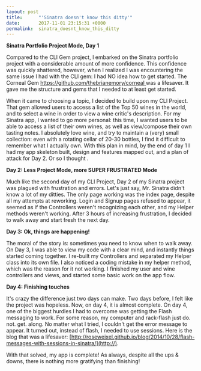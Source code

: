 ```yaml
---
layout: post
title:      "'Sinatra doesn't know this ditty'"
date:       2017-11-01 23:15:31 +0000
permalink:  sinatra_doesnt_know_this_ditty
---
```


**Sinatra Portfolio Project Mode, Day 1**

Compared to the CLI Gem project, I embarked on the Sinatra portfolio project with a considerable amount of more confidence. This confidence was quickly shattered, however, when I realized I was encountering the same issue I had with the CLI gem: I had NO idea how to get started. The Corneal Gem [https://github.com/thebrianemory/corneal
](http://) was a lifesaver. It gave me the structure and gems that I needed to at least get started.

When it came to choosing a topic, I decided to build upon my CLI Project. That gem allowed users to access a list of the Top 50 wines in the world, and to select a wine in order to view a wine critic's description. For my Sinatra app, I wanted to go more personal: this time, I wanted users to be able to access a list of their own wines, as well as view/compose their own tasting notes. I absolutely love wine, and try to maintain a (very) small collection: even with a rotating cellar of 20-30 bottles, I find it difficult to remember what I actually own. With this plan in mind, by the end of day 1 I had my app skeleton built, design and features mapped out, and a plan of attack for Day 2. Or so I thought .

**Day 2: Less Project Mode, more SUPER FRUSTRATED Mode**

Much like the second day of my CLI Project, Day 2 of my Sinatra project was plagued with frustration and errors. Let's just say, Mr. Sinatra didn't know a lot of my ditties. The only page working was the index page, despite all my attempts at reworking. Login and Signup pages refused to appear, it seemed as if the Controllers weren't recognizing each other, and my Helper methods weren't working. After 3 hours of increasing frustration, I decided to walk away and start fresh the next day. 


**Day 3: Ok, things are happening!**

The moral of the story is: sometimes you need to know when to walk away. On Day 3, I was able to view my code with a clear mind, and instantly things started coming together. I re-built my Controllers and separated my Helper class into its own file. I also noticed a coding mistake in my helper method, which was the reason for it not working. I finished my user and wine controllers and views, and started some basic work on the app flow.

**Day 4: Finishing touches**

It's crazy the difference just two days can make. Two days before, I felt like the project was hopeless. Now, on day 4, it is almost complete. On day 4, one of the biggest hurdles I had to overcome was getting the Flash messaging to work. For some reason, my computer and rack-flash just do. not. get. along. No matter what I tried, I couldn't get the error message to appear. It turned out, instead of flash, I needed to use sessions. Here is the blog that was a lifesaver: [http://roseweixel.github.io/blog/2014/10/28/flash-messages-with-sessions-in-sinatra/](http://). 

With that solved, my app is complete! As always, despite all the ups & downs, there is nothing more gratifying than finishing!


